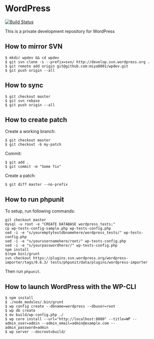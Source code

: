 # WordPress

[![Build Status](https://travis-ci.org/miya0001/wpdev.svg?branch=master)](https://travis-ci.org/miya0001/wpdev)

This is a private development repository for WordPress

## How to mirror SVN

```
$ mkdir wpdev && cd wpdev
$ git svn clone -s --prefix=svn/ http://develop.svn.wordpress.org .
$ git remote add origin git@github.com:miya0001/wpdev.git
$ git push origin --all
```

## How to sync

```
$ git checkout master
$ git svn rebase
$ git push origin --all
```

## How to create patch

Create a working branch:

```
$ git checkout master
$ git checkout -b my-patch
```

Commit:

```
$ git add .
$ git commit -m "Some fix"
```

Create a patch:

```
$ git diff master --no-prefix
```

## How to run phpunit

To setup, run following commands:

```
git checkout master
mysql -u root -e "CREATE DATABASE wordpress_tests;"
cp wp-tests-config-sample.php wp-tests-config.php
sed -i -e "s/youremptytestdbnamehere/wordpress_tests/" wp-tests-config.php
sed -i -e "s/yourusernamehere/root/" wp-tests-config.php
sed -i -e "s/yourpasswordhere//" wp-tests-config.php
npm install
$(npm bin)/grunt
svn checkout https://plugins.svn.wordpress.org/wordpress-importer/tags/0.6.3/ tests/phpunit/data/plugins/wordpress-importer
```

Then run `phpunit`.

## How to launch WordPress with the WP-CLI

```
$ npm install
$ ./node_modules/.bin/grunt
$ wp config create --dbname=wordpress --dbuser=root
$ wp db create
$ mv build/wp-config.php ./
$ wp core install --url="http://localhost:8080" --title=WP --admin_user=admin --admin_email=admin@example.com --admin_password=admin
$ wp server --docroot=build/
```